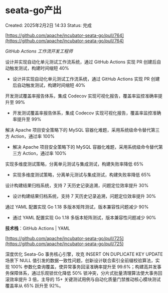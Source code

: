 # seata-go产出

Created: 2025年2月2日 14:33
Status: 完成

[https://github.com/apache/incubator-seata-go/pull/764](https://github.com/apache/incubator-seata-go/pull/764)

*GitHub Actions 工作流开发工程师*

设计并实现自动化单元测试工作流系统，通过 GitHub Actions 实现 PR 创建后自动触发测试，构建时间缩短 40%

- 设计并实现自动化单元测试工作流系统，通过 GitHub Actions 实现 PR 创建后自动触发测试，构建时间缩短 40%

开发测试覆盖率报告体系，集成 Codecov 实现可视化报告，覆盖率监控准确率提升至 99%

- 开发测试覆盖率报告体系，集成 Codecov 实现可视化报告，覆盖率监控准确率提升至 99%

解决 Apache 项目安全策略下的 MySQL 容器化难题，采用系统级命令替代第三方 Action，通过率 100%

- 解决 Apache 项目安全策略下的 MySQL 容器化难题，采用系统级命令替代第三方 Action，通过率 100%

实现多维度测试策略，分离单元测试与集成测试，构建失败率降低 65%

- 实现多维度测试策略，分离单元测试与集成测试，构建失败率降低 65%

设计构建结果归档系统，支持 7 天历史记录追溯，问题定位效率提升 30%

- 设计构建结果归档系统，支持 7 天历史记录追溯，问题定位效率提升 30%

通过 YAML 配置实现 Go 1.18 多版本矩阵测试，版本兼容性问题减少 90%

- 通过 YAML 配置实现 Go 1.18 多版本矩阵测试，版本兼容性问题减少 90%

**技术栈**：GitHub Actions | YAML

[https://github.com/apache/incubator-seata-go/pull/725](https://github.com/apache/incubator-seata-go/pull/725)

深度优化 Seata-Go 事务核心引擎，攻克 INSERT ON DUPLICATE KEY UPDATE 场景下 NULL 值引发的数据一致性问题，创新设计联合索引全前缀校验算法，实现 100% 参数化查询覆盖，使异常事务回滚准确率提升至 99.6%；构建高并发事务保障体系，通过乐观锁优化降低 50% 锁冲突，分片式批量清理算法使大事务回滚效率提升 3 倍，主导的 15+ 关键测试用例与自动化质量门禁推动核心模块测试覆盖率从 65% 跃升至 92%。